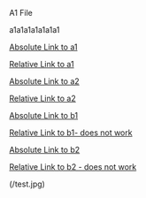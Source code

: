 A1 File

a1a1a1a1a1a1a1


[Absolute Link to a1](/a/a1.md)

[Relative Link to a1](a1.md)



[Absolute Link to a2](/a/a2.md)

[Relative Link to a2](a2.md)


[Absolute Link to b1](/b/b1.md)


[Relative Link to b1- does not work](b1.md)


[Absolute Link to b2](/b/b2.md)

[Relative Link to b2 - does not work](b2.md)


(/test.jpg)


